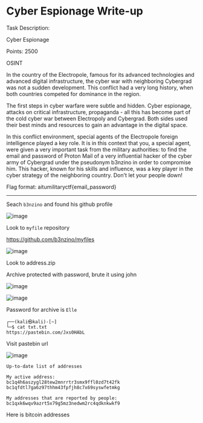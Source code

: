 # Cyber Espionage Write-up

Task Description:

Cyber Espionage

Points: 2500

OSINT

In the country of the Electropole, famous for its advanced technologies and advanced digital infrastructure, the cyber war with neighboring Cybergrad was not a sudden development. This conflict had a very long history, when both countries competed for dominance in the region.

The first steps in cyber warfare were subtle and hidden. Cyber espionage, attacks on critical infrastructure, propaganda - all this has become part of the cold cyber war between Electropoly and Cybergrad. Both sides used their best minds and resources to gain an advantage in the digital space.

In this conflict environment, special agents of the Electropole foreign intelligence played a key role. It is in this context that you, a special agent, were given a very important task from the military authorities: to find the email and password of Proton Mail of a very influential hacker of the cyber army of Cybergrad under the pseudonym b3nzino in order to compromise him. This hacker, known for his skills and influence, was a key player in the cyber strategy of the neighboring country. Don't let your people down!

Flag format: aitumilitaryctf{email_password}

--------------------------------------------------------------------------------------------------------

Seach `b3nzino` and found his github profile

![image](https://github.com/zer00d4y/writeups/assets/128820441/bdad799d-1dd7-4548-b4c6-fc6bd29433c3)

Look to `myfile` repository 

https://github.com/b3nzino/myfiles

![image](https://github.com/zer00d4y/writeups/assets/128820441/6a349b9a-b8fa-4d75-886d-f56c2e74d52a)

Look to address.zip

Archive protected with password, brute it using john 

![image](https://github.com/zer00d4y/writeups/assets/128820441/175d4e08-2e6d-48c3-9df3-be5329a99b3b)

![image](https://github.com/zer00d4y/writeups/assets/128820441/4f2b159e-d3b4-4d99-8658-2a75b140152a)

Password for archive is `Elle`

    ┌──(kali㉿kali)-[~]
    └─$ cat txt.txt    
    https://pastebin.com/Jxs0HAbL

Visit pastebin url

![image](https://github.com/zer00d4y/writeups/assets/128820441/4a1217be-eb7c-412a-b02a-e0c4f014f1b2)

    Up-to-date list of addresses
     
    My active address:
    bc1q4h6aszygl28tew2mnrrtr3smx9ffl0zd7t42fk
    bc1qfdtl7ga6z97thhm43fpfjh8c7x69syswfetmkg
     
    My addresses that are reported by people:
    bc1qxk6wqv9azrt5x79g5mz3nedwm2rc4qdknkwkf9

Here is bitcoin addresses 






